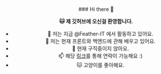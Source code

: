 <div align="center">
### Hi there 👋

**🐱 제 깃허브에 오신걸 환영합니다.**
- 🔭 저는 지금 @Feather-IT 에서 활동하고 있어요.
- 🌱 저는 현재 프론트와 백엔드에 관해 배우고 있어요.
- 🚫 현재 구직중이지 않아요.
- 📫 해당 [링크](https://litt.ly/wh3nilvyou)를 통해 연락이 가능해요 :)
- 🐱 고양이를 좋아해요.
<!--START_SECTION:waka-->
<!--END_SECTION:waka-->
</div>
